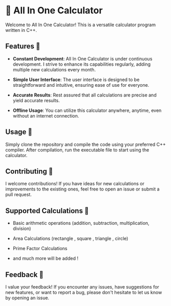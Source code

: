 # 🧮 All In One Calculator

  

Welcome to All In One Calculator! This is a versatile calculator program written in C++.

  
  

## Features 🌟

  

- **Constant Development**: All In One Calculator is under continuous development. I strive to enhance its capabilities regularly, adding multiple new calculations every month.

  

- **Simple User Interface**: The user interface is designed to be straightforward and intuitive, ensuring ease of use for everyone.

  

- **Accurate Results**: Rest assured that all calculations are precise and yield accurate results.

  

- **Offline Usage**: You can utilize this calculator anywhere, anytime, even without an internet connection.

  

## Usage 🚀

  

Simply clone the repository and compile the code using your preferred C++ compiler. After compilation, run the executable file to start using the calculator.

  

## Contributing 🤝

  

I welcome contributions! If you have ideas for new calculations or improvements to the existing ones, feel free to open an issue or submit a pull request.

  

## Supported Calculations 🔢

  

- Basic arithmetic operations (addition, subtraction, multiplication, division)

- Area Calculations (rectangle , square , triangle , circle)

- Prime Factor Calculations

- and much more will be added !

  

## Feedback 📝

  

I value your feedback! If you encounter any issues, have suggestions for new features, or want to report a bug, please don't hesitate to let us know by opening an issue.
